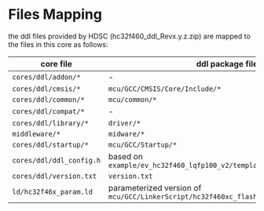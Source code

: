 # Files Mapping

the ddl files provided by HDSC (hc32f460_ddl_Revx.y.z.zip) are mapped to the files in this core as follows:

| core file                | ddl package file                                                       |
| ------------------------ | ---------------------------------------------------------------------- |
| `cores/ddl/addon/*`      | -                                                                      |
| `cores/ddl/cmsis/*`      | `mcu/GCC/CMSIS/Core/Include/*`                                         |
| `cores/ddl/common/*`     | `mcu/common/*`                                                         |
| `cores/ddl/compat/*`     | -                                                                      |
| `cores/ddl/library/*`    | `driver/*`                                                             |
| `middleware/*`           | `midware/*`                                                            |
| `cores/ddl/startup/*`    | `mcu/GCC/Startup/*`                                                    |
| `cores/ddl/ddl_config.h` | based on `example/ev_hc32f460_lqfp100_v2/template/source/ddl_config.h` |
| `cores/ddl/version.txt`  | `version.txt`                                                          |
| `ld/hc32f46x_param.ld`   | parameterized version of `mcu/GCC/LinkerScript/hc32f460xc_flash.ld`    |
